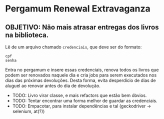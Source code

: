 # Pergamum Renewal Extravaganza
## OBJETIVO: Não mais atrasar entregas dos livros na biblioteca.

Lê de um arquivo chamado `credenciais`, que deve ser do formato:
```
cpf
senha
```
Entra no pergamum e insere essas credenciais, renova todos os livros que podem ser renovados naquele dia e cria jobs para serem executados nos dias das próximas devoluções. Desta forma, evita desperdício de dias de aluguel ao renovar antes do dia de devolução.

* TODO: Livro virar classe, e mais refactors que estão bem óbvios.
* TODO: Tentar encontrar uma forma melhor de guardar as credenciais.
* TODO: Empacotar, para instalar dependências e tal (geckodriver -> selenium, at(?))
